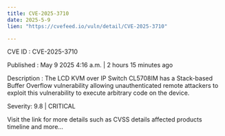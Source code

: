 ```yaml
---
title: CVE-2025-3710
date: 2025-5-9
lien: "https://cvefeed.io/vuln/detail/CVE-2025-3710"

---
```


CVE ID : CVE-2025-3710

Published :  May 9
2025
4:16 a.m. | 2 hours
15 minutes ago

Description : The LCD KVM over IP Switch CL5708IM has a Stack-based Buffer Overflow vulnerability
allowing unauthenticated remote attackers to exploit this vulnerability to execute arbitrary code on the device.

Severity: 9.8 | CRITICAL

Visit the link for more details
such as CVSS details
affected products
timeline
and more...
